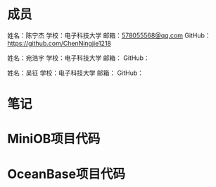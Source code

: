 # 成员
姓名：陈宁杰
学校：电子科技大学
邮箱：578055568@qq.com
GitHub：https://github.com/ChenNingjie1218

姓名：宛浩宇
学校：电子科技大学
邮箱：
GitHub：

姓名：吴征
学校：电子科技大学
邮箱：
GitHub：

# 笔记

# MiniOB项目代码

# OceanBase项目代码
